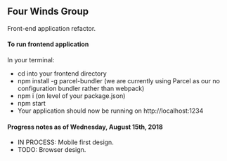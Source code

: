 ## Four Winds Group

Front-end application refactor.

#### To run frontend application

In your terminal:
- cd into your frontend directory
- npm install -g parcel-bundler (we are currently using Parcel as our no configuration bundler rather than webpack)
- npm i (on level of your package.json)
- npm start
- Your application should now be running on http://localhost:1234

#### Progress notes as of Wednesday, August 15th, 2018

- IN PROCESS: Mobile first design.
- TODO: Browser design.
